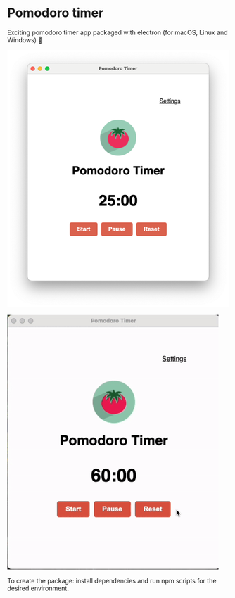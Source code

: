 # Pomodoro timer

Exciting pomodoro timer app packaged with electron (for macOS, Linux and Windows) :tomato:

![app-image](./doc/preview.png)

![demo](./doc/pomodoro-demo.gif)

To create the package: install dependencies and run npm scripts for the desired environment.

